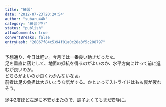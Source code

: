```yaml
---
title: "練習"
date: '2012-07-23T20:20:54'
author: "subaru44k"
category: "練習(中)"
status: "publish"
allowComments: true
convertBreaks: false
entryHash: "26867f84c5394f01a0c28a3f5c208797"
---
```

予想通り、今日は軽い。今月では一番良い動きだったな。<br>
足を垂直に落として、地面の抵抗を得るのがよいのか、水平方向にけって前に進むが良いのか。<br>
どちらがよいのか良くわかんないなぁ。<br>
前者は足の負担は大きいような気がする。かといってストライドはもも裏が疲れそう。<br>
<br>
途中2度ほど左足に不安が出たので、調子よくてもまだ安静に。
